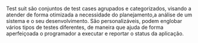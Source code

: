Test suit são conjuntos de test cases agrupados e categorizados, visando a atender de forma otimizada a necessidade do planejamento,a análise de um sistema e o seu desenvolvimento. São personalizáveis, podem englobar vários tipos de testes diferentes, de maneira que ajuda de forma aperfeiçoada o programador a executar e reportar o status da aplicação.
